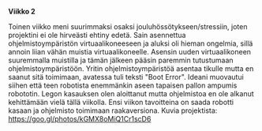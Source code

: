 **Viikko 2**

Toinen viikko meni suurimmaksi osaksi jouluhössötykseen/stressiin, joten projektini ei ole hirveästi ehtiny edetä.
Sain asennettua ohjelmistoympäristön virtuaalikoneeseen ja aluksi oli hieman ongelmia, sillä annoin liian 
vähän muistia virtuaalikoneelle. Asensin uuden virtuaalikoneen suuremmalla muistilla ja tämän jälkeen pääsin paremmin
tutustumaan ohjelmistoympäristöön. Yritin ohjelmistoympäristöä asentaa tikulle mutta en saanut sitä toimimaan, avatessa
tuli teksti "Boot Error".
Ideani muovautui siihen että teen robotista enemmänkin aseen tapaisen pallon ampumis robototin.
Legon kasauksen olen aloittanut mutta ohjelmistoa en ole alkanut kehittämään vielä tällä viikolla.
Ensi viikon tavoitteina on saada robotti kasaan ja ohjelmisto toimimaan raakaversiona.
Kuvia projektista: https://goo.gl/photos/kGMX8oMiQ1Cr1scD6
